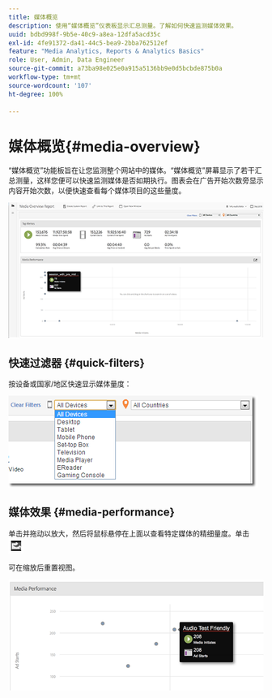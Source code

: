 ```yaml
---
title: 媒体概览
description: 使用“媒体概览”仪表板显示汇总测量。了解如何快速监测媒体效果。
uuid: bdbd998f-9b5e-40c9-a8ea-12dfa5acd35c
exl-id: 4fe91372-da41-44c5-bea9-2bba762512ef
feature: "Media Analytics, Reports & Analytics Basics"
role: User, Admin, Data Engineer
source-git-commit: a73ba98e025e0a915a5136bb9e0d5bcbde875b0a
workflow-type: tm+mt
source-wordcount: '107'
ht-degree: 100%

---
```


# 媒体概览{#media-overview}

“媒体概览”功能板旨在让您监测整个网站中的媒体。“媒体概览”屏幕显示了若干汇总测量，这样您便可以快速监测媒体是否如期执行。图表会在广告开始次数旁显示内容开始次数，以便快速查看每个媒体项目的这些量度。

![](assets/media_overview.png)

<!--
![](assets/media_overview.png){width="672px"}
-->

## 快速过滤器 {#quick-filters}

按设备或国家/地区快速显示媒体量度：

![](assets/video-overview-report-filters.png)

<!--
![](assets/video-overview-report-filters.png){width="400px"}
-->

## 媒体效果 {#media-performance}

单击并拖动以放大，然后将鼠标悬停在上面以查看特定媒体的精细量度。单击 ![](assets/video-overview-report-revert.png)

可在缩放后重置视图。

![](assets/media_overview_zoom.png)

<!--
![](assets/media_overview_zoom.png){width="400px"}
-->
